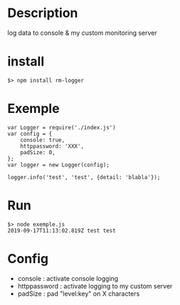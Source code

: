 # Description

log data to console & my custom monitoring server

# install

	$> npm install rm-logger

# Exemple

    var Logger = require('./index.js')
    var config = {
        console: true,
        httppassword: 'XXX',
        padSize: 0,
    };
    var logger = new Logger(config);

    logger.info('test', 'test', {detail: 'blabla'});

# Run

    $> node exemple.js
    2019-09-17T11:13:02.819Z test test

# Config

* console : activate console logging
* httppassword : activate logging to my custom server
* padSize : pad "level:key" on X characters
